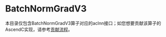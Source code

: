 # BatchNormGradV3

本目录仅包含BatchNormGradV3算子对应的aclnn接口；如您想要贡献该算子的AscendC实现，请参考[贡献流程](../../CONTRIBUTING.md)。